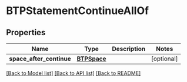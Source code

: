 # BTPStatementContinueAllOf

## Properties
Name | Type | Description | Notes
------------ | ------------- | ------------- | -------------
**space_after_continue** | [**BTPSpace**](BTPSpace.md) |  | [optional] 

[[Back to Model list]](../README.md#documentation-for-models) [[Back to API list]](../README.md#documentation-for-api-endpoints) [[Back to README]](../README.md)


